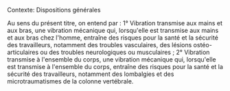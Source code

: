 Contexte: Dispositions générales

Au sens du présent titre, on entend par : 1° Vibration transmise aux mains et aux bras, une vibration mécanique qui, lorsqu'elle est transmise aux mains et aux bras chez l'homme, entraîne des risques pour la santé et la sécurité des travailleurs, notamment des troubles vasculaires, des lésions ostéo-articulaires ou des troubles neurologiques ou musculaires ; 2° Vibration transmise à l'ensemble du corps, une vibration mécanique qui, lorsqu'elle est transmise à l'ensemble du corps, entraîne des risques pour la santé et la sécurité des travailleurs, notamment des lombalgies et des microtraumatismes de la colonne vertébrale.